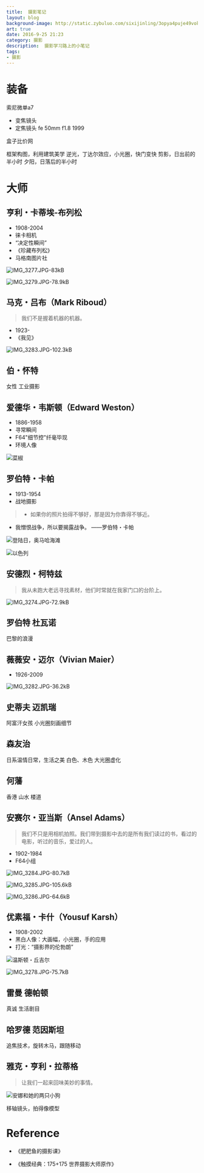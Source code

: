 ```yaml
---
title:  摄影笔记
layout: blog
background-image: http://static.zybuluo.com/sixijinling/3opya4puje49vokpta8jbcuc/IMG_3279.JPG
art: true
date: 2016-9-25 21:23
category: 摄影
description:  摄影学习路上的小笔记
tags:
- 摄影
---
```


# 装备

索尼微单a7

- 变焦镜头
- 定焦镜头
fe 50mm f1.8 1999

盒子比价网


框架构图，利用建筑美学
逆光，丁达尔效应，小光圈，快门变快
剪影，日出前的半小时
夕阳，日落后的半小时

# 大师

## 亨利・卡蒂埃-布列松

- 1908-2004
- 徕卡相机
- “决定性瞬间”
- 《珍藏布列松》
- 马格南图片社

![IMG_3277.JPG-83kB][1]

![IMG_3279.JPG-78.9kB][2]

## 马克・吕布（Mark Riboud）

> 我们不是握着机器的机器。

- 1923-
- 《我见》

![IMG_3283.JPG-102.3kB][3]

## 伯・怀特

女性
工业摄影

## 爱德华・韦斯顿（Edward Weston）

- 1886-1958
- 寻常瞬间
- F64"细节控"纤毫毕现
- 环境人像

![菜椒][4]

## 罗伯特・卡帕

- 1913-1954
- 战地摄影

> - 如果你的照片拍得不够好，那是因为你靠得不够近。
- 我憎恨战争，所以要揭露战争。
——罗伯特・卡帕

![登陆日，奥马哈海滩][5]

![以色列][6]

## 安德烈・柯特兹

> 我从未跑大老远寻找素材，他们时常就在我家门口的台阶上。

![IMG_3274.JPG-72.9kB][7]

## 罗伯特 杜瓦诺

巴黎的浪漫

## 薇薇安・迈尔（Vivian Maier）

- 1926-2009

![IMG_3282.JPG-36.2kB][8]

## 史蒂夫 迈凯瑞

阿富汗女孩
小光圈刻画细节

## 森友治

日系温情日常，生活之美
白色、木色
大光圈虚化

## 何藩

香港
山水
楼道

## 安赛尔・亚当斯（Ansel Adams）

> 我们不只是用相机拍照。我们带到摄影中去的是所有我们读过的书，看过的电影，听过的音乐，爱过的人。

- 1902-1984
- F64小组

![IMG_3284.JPG-80.7kB][9]

![IMG_3285.JPG-105.6kB][10]

![IMG_3286.JPG-64.6kB][11]

## 优素福・卡什（Yousuf Karsh）

- 1908-2002
- 黑白人像：大画幅，小光圈，手的应用
- 打光：“摄影界的伦勃朗”

![温斯顿・丘吉尔][12]

![IMG_3278.JPG-75.7kB][13]
## 雷曼 德帕顿

真诚
生活剧目

## 哈罗德 范因斯坦

追焦技术，旋转木马，跟随移动

## 雅克・亨利・拉蒂格

> 让我们一起来回味美妙的事情。

![安娜和她的两只小狗][14]

移轴镜头，拍得像模型

# Reference

- 《肥肥鱼的摄影课》
- 《触摸经典：175+175 世界摄影大师原作》


  [1]: http://static.zybuluo.com/sixijinling/91qfnr47qjn7m7e73se0yaxd/IMG_3277.JPG
  [2]: http://static.zybuluo.com/sixijinling/3opya4puje49vokpta8jbcuc/IMG_3279.JPG
  [3]: http://static.zybuluo.com/sixijinling/a6tqn67lc90m4xn6bsk3t2ig/IMG_3283.JPG
  [4]: http://static.zybuluo.com/sixijinling/3yhcqnrk5kn7qk6gw57t75uv/IMG_3272.JPG
  [5]: http://static.zybuluo.com/sixijinling/vh9sz4kwqe2gg4r589uxyb7a/IMG_3280.JPG
  [6]: http://static.zybuluo.com/sixijinling/44wudmzplkiock5rjo4b7ty0/IMG_3281.JPG
  [7]: http://static.zybuluo.com/sixijinling/7zd7vz3igim84aqwijjwjsy6/IMG_3274.JPG
  [8]: http://static.zybuluo.com/sixijinling/u9wswv6ktrqjalb5mn4rfu91/IMG_3282.JPG
  [9]: http://static.zybuluo.com/sixijinling/fv7dlbvlo4bu9dfb4f3me5b0/IMG_3284.JPG
  [10]: http://static.zybuluo.com/sixijinling/04pgro881rp46p386qtaybci/IMG_3285.JPG
  [11]: http://static.zybuluo.com/sixijinling/qnundq75lfqyzsed7qpgbwps/IMG_3286.JPG
  [12]: http://static.zybuluo.com/sixijinling/h2dvb8gs09d5qblg0bz632ji/IMG_3276.JPG
  [13]: http://static.zybuluo.com/sixijinling/61632oojhq1s1zbe5jndo7dq/IMG_3278.JPG
  [14]: http://static.zybuluo.com/sixijinling/620ruy7yos33dtvw05q2erth/IMG_3275.JPG